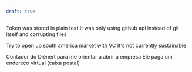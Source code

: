 ```yaml
---
draft: true
---
```


Token was stored in plain text
It was only using github api instead of git itself and corrupting files

Try to open up south america market with VC
It's not currently sustainable 


Contador do Diénert para me orientar a abrir a empresa
Ele paga um endereço virtual (caixa postal)

